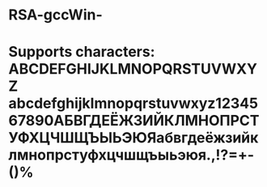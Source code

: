 # RSA-gccWin-
# Supports characters: ABCDEFGHIJKLMNOPQRSTUVWXYZ abcdefghijklmnopqrstuvwxyz1234567890АБВГДЕЁЖЗИЙКЛМНОПРСТУФХЦЧШЩЪЫЬЭЮЯабвгдеёжзийклмнопрстуфхцчшщъыьэюя.,!?=+-()%
